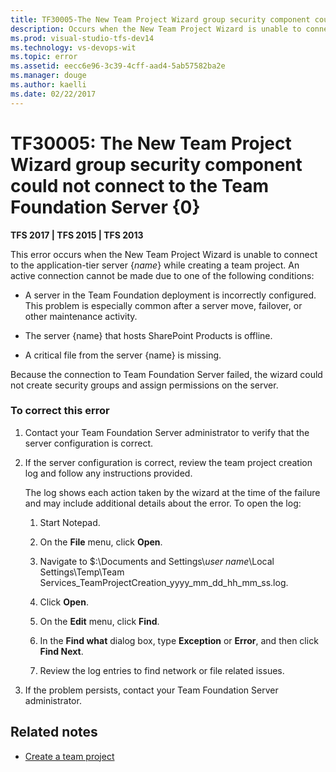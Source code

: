```yaml
---
title: TF30005-The New Team Project Wizard group security component could not connect | TFS
description: Occurs when the New Team Project Wizard is unable to connect to the application-tier server {name} while creating a team project.
ms.prod: visual-studio-tfs-dev14
ms.technology: vs-devops-wit
ms.topic: error
ms.assetid: eecc6e96-3c39-4cff-aad4-5ab57582ba2e
ms.manager: douge
ms.author: kaelli
ms.date: 02/22/2017
---
```


# TF30005: The New Team Project Wizard group security component could not connect to the Team Foundation Server {0}

**TFS 2017 | TFS 2015 | TFS 2013**

This error occurs when the New Team Project Wizard is unable to connect to the application-tier server {*name*} while creating a team project. An active connection cannot be made due to one of the following conditions:  
  
-   A server in the Team Foundation deployment is incorrectly configured. This problem is especially common after a server move, failover, or other maintenance activity.  
  
-   The server {name} that hosts SharePoint Products is offline.  
  
-   A critical file from the server {name} is missing.  
  
 Because the connection to Team Foundation Server failed, the wizard could not create security groups and assign permissions on the server.  
  
### To correct this error  
  
1.  Contact your Team Foundation Server administrator to verify that the server configuration is correct.  
  
2.  If the server configuration is correct, review the team project creation log and follow any instructions provided.  
  
     The log shows each action taken by the wizard at the time of the failure and may include additional details about the error. To open the log:  
  
    1.  Start Notepad.  
  
    2.  On the **File** menu, click **Open**.  
  
    3.  Navigate to $:\Documents and Settings\\*user name*\Local Settings\Temp\Team Services_TeamProjectCreation_yyyy_mm_dd_hh_mm_ss.log.  
  
    4.  Click **Open**.  
  
    5.  On the **Edit** menu, click **Find**.  
  
    6.  In the **Find what** dialog box, type **Exception** or **Error**, and then click **Find Next**.  
  
    7.  Review the log entries to find network or file related issues.  
  
3.  If the problem persists, contact your Team Foundation Server administrator.  
  
## Related notes
- [Create a team project](../../../setup-admin/create-team-project.md)